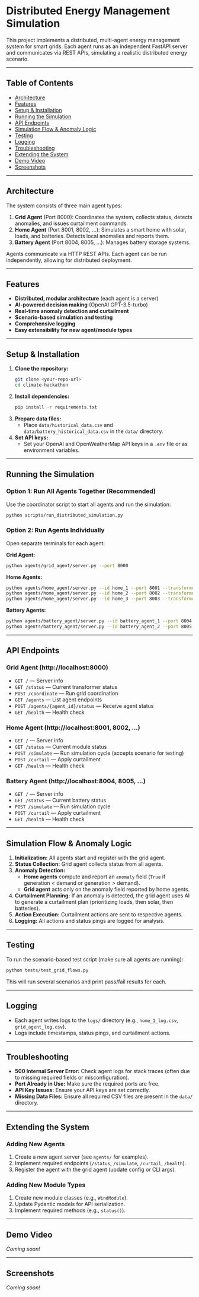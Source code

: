 # Distributed Energy Management Simulation

This project implements a distributed, multi-agent energy management system for smart grids. Each agent runs as an independent FastAPI server and communicates via REST APIs, simulating a realistic distributed energy scenario.

---

## Table of Contents
- [Architecture](#architecture)
- [Features](#features)
- [Setup & Installation](#setup--installation)
- [Running the Simulation](#running-the-simulation)
- [API Endpoints](#api-endpoints)
- [Simulation Flow & Anomaly Logic](#simulation-flow--anomaly-logic)
- [Testing](#testing)
- [Logging](#logging)
- [Troubleshooting](#troubleshooting)
- [Extending the System](#extending-the-system)
- [Demo Video](#demo-video)
- [Screenshots](#screenshots)

---

## Architecture

The system consists of three main agent types:

1. **Grid Agent** (Port 8000): Coordinates the system, collects status, detects anomalies, and issues curtailment commands.
2. **Home Agent** (Port 8001, 8002, ...): Simulates a smart home with solar, loads, and batteries. Detects local anomalies and reports them.
3. **Battery Agent** (Port 8004, 8005, ...): Manages battery storage systems.

Agents communicate via HTTP REST APIs. Each agent can be run independently, allowing for distributed deployment.

---

## Features
- **Distributed, modular architecture** (each agent is a server)
- **AI-powered decision making** (OpenAI GPT-3.5-turbo)
- **Real-time anomaly detection and curtailment**
- **Scenario-based simulation and testing**
- **Comprehensive logging**
- **Easy extensibility for new agent/module types**

---

## Setup & Installation

1. **Clone the repository:**
   ```bash
   git clone <your-repo-url>
   cd climate-hackathon
   ```
2. **Install dependencies:**
   ```bash
   pip install -r requirements.txt
   ```
3. **Prepare data files:**
   - Place `data/historical_data.csv` and `data/battery_historical_data.csv` in the `data/` directory.
4. **Set API keys:**
   - Set your OpenAI and OpenWeatherMap API keys in a `.env` file or as environment variables.

---

## Running the Simulation

### Option 1: Run All Agents Together (Recommended)
Use the coordinator script to start all agents and run the simulation:
```bash
python scripts/run_distributed_simulation.py
```

### Option 2: Run Agents Individually
Open separate terminals for each agent:

**Grid Agent:**
```bash
python agents/grid_agent/server.py --port 8000
```
**Home Agents:**
```bash
python agents/home_agent/server.py --id home_1 --port 8001 --transformer transformer_A
python agents/home_agent/server.py --id home_2 --port 8002 --transformer transformer_A
python agents/home_agent/server.py --id home_3 --port 8003 --transformer transformer_B
```
**Battery Agents:**
```bash
python agents/battery_agent/server.py --id battery_agent_1 --port 8004 --transformer transformer_A
python agents/battery_agent/server.py --id battery_agent_2 --port 8005 --transformer transformer_B
```

---

## API Endpoints

### Grid Agent (http://localhost:8000)
- `GET /` — Server info
- `GET /status` — Current transformer status
- `POST /coordinate` — Run grid coordination
- `GET /agents` — List agent endpoints
- `POST /agents/{agent_id}/status` — Receive agent status
- `GET /health` — Health check

### Home Agent (http://localhost:8001, 8002, ...)
- `GET /` — Server info
- `GET /status` — Current module status
- `POST /simulate` — Run simulation cycle (accepts scenario for testing)
- `POST /curtail` — Apply curtailment
- `GET /health` — Health check

### Battery Agent (http://localhost:8004, 8005, ...)
- `GET /` — Server info
- `GET /status` — Current battery status
- `POST /simulate` — Run simulation cycle
- `POST /curtail` — Apply curtailment
- `GET /health` — Health check

---

## Simulation Flow & Anomaly Logic

1. **Initialization:** All agents start and register with the grid agent.
2. **Status Collection:** Grid agent collects status from all agents.
3. **Anomaly Detection:**
   - **Home agents** compute and report an `anomaly` field (`True` if generation < demand or generation > demand).
   - **Grid agent** acts only on the anomaly field reported by home agents.
4. **Curtailment Planning:** If an anomaly is detected, the grid agent uses AI to generate a curtailment plan (prioritizing loads, then solar, then batteries).
5. **Action Execution:** Curtailment actions are sent to respective agents.
6. **Logging:** All actions and status pings are logged for analysis.

---

## Testing

To run the scenario-based test script (make sure all agents are running):
```bash
python tests/test_grid_flows.py
```
This will run several scenarios and print pass/fail results for each.

---

## Logging
- Each agent writes logs to the `logs/` directory (e.g., `home_1_log.csv`, `grid_agent_log.csv`).
- Logs include timestamps, status pings, and curtailment actions.

---

## Troubleshooting
- **500 Internal Server Error:** Check agent logs for stack traces (often due to missing required fields or misconfiguration).
- **Port Already in Use:** Make sure the required ports are free.
- **API Key Issues:** Ensure your API keys are set correctly.
- **Missing Data Files:** Ensure all required CSV files are present in the `data/` directory.

---

## Extending the System

### Adding New Agents
1. Create a new agent server (see `agents/` for examples).
2. Implement required endpoints (`/status`, `/simulate`, `/curtail`, `/health`).
3. Register the agent with the grid agent (update config or CLI args).

### Adding New Module Types
1. Create new module classes (e.g., `WindModule`).
2. Update Pydantic models for API serialization.
3. Implement required methods (e.g., `status()`).

---

## Demo Video

*Coming soon!*

<!--
Insert a link to your demo video here, e.g.:
[![Watch the demo](demo_screenshot.png)](https://your-demo-video-link)
-->

---

## Screenshots

*Coming soon!*

<!--
Insert screenshots of the running system, logs, or UI here.
Example:
![Grid Agent Output](screenshots/grid_agent_output.png)
![Home Agent Log](screenshots/home_agent_log.png)
--> 